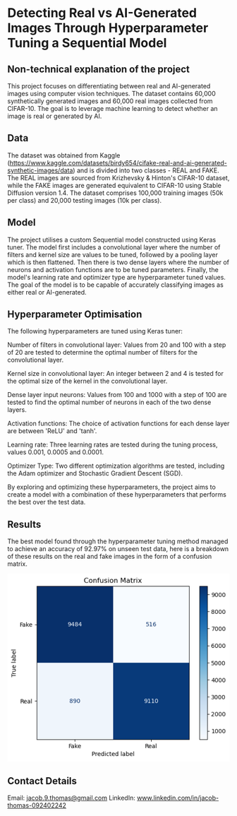 # Detecting Real vs AI-Generated Images Through Hyperparameter Tuning a Sequential Model


## Non-technical explanation of the project

This project focuses on differentiating between real and AI-generated images using computer vision techniques. The dataset contains 60,000 synthetically generated images and 60,000 real images collected from CIFAR-10. The goal is to leverage machine learning to detect whether an image is real or generated by AI.

## Data

The dataset was obtained from Kaggle (https://www.kaggle.com/datasets/birdy654/cifake-real-and-ai-generated-synthetic-images/data) and is divided into two classes - REAL and FAKE. The REAL images are sourced from Krizhevsky & Hinton's CIFAR-10 dataset, while the FAKE images are generated equivalent to CIFAR-10 using Stable Diffusion version 1.4. The dataset comprises 100,000 training images (50k per class) and 20,000 testing images (10k per class).

## Model

The project utilises a custom Sequential model constructed using Keras tuner. The model first includes a convolutional layer where the number of filters and kernel size are values to be tuned, followed by a pooling layer which is then flattened. Then there is two dense layers where the number of neurons and activation functions are to be tuned parameters. Finally, the model's learning rate and optimizer type are hyperparameter tuned values. The goal of the model is to be capable of accurately classifying images as either real or AI-generated.

## Hyperparameter Optimisation

The following hyperparameters are tuned using Keras tuner:

Number of filters in convolutional layer: Values from 20 and 100 with a step of 20 are tested to determine the optimal number of filters for the convolutional layer.

Kernel size in convolutional layer: An integer between 2 and 4 is tested for the optimal size of the kernel in the convolutional layer.

Dense layer input neurons: Values from 100 and 1000 with a step of 100 are tested to find the optimal number of neurons in each of the two dense layers.

Activation functions: The choice of activation functions for each dense layer are between 'ReLU' and 'tanh'.

Learning rate: Three learning rates are tested during the tuning process, values 0.001, 0.0005 and 0.0001.

Optimizer Type: Two different optimization algorithms are tested, including the Adam optimizer and Stochastic Gradient Descent (SGD).

By exploring and optimizing these hyperparameters, the project aims to create a model with a combination of these hyperparameters that performs the best over the test data.

## Results

The best model found through the hyperparameter tuning method managed to achieve an accuracy of 92.97% on unseen test data, here is a breakdown of these results on the real and fake images in the form of a confusion matrix.

![Screenshot](test_performance_cm.png)

## Contact Details

Email: jacob.9.thomas@gmail.com
LinkedIn: www.linkedin.com/in/jacob-thomas-092402242
